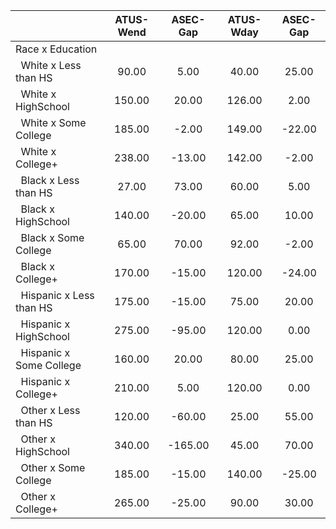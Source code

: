 
|                      |    ATUS-Wend |     ASEC-Gap |    ATUS-Wday |     ASEC-Gap |
| -------------------- | :----------: | :----------: | :----------: | :----------: |
| Race x Education     |              |              |              |              |
| &nbsp;&nbsp;White x Less than HS |        90.00 |         5.00 |        40.00 |        25.00 |
| &nbsp;&nbsp;White x HighSchool |       150.00 |        20.00 |       126.00 |         2.00 |
| &nbsp;&nbsp;White x Some College |       185.00 |        -2.00 |       149.00 |       -22.00 |
| &nbsp;&nbsp;White x College+ |       238.00 |       -13.00 |       142.00 |        -2.00 |
| &nbsp;&nbsp;Black x Less than HS |        27.00 |        73.00 |        60.00 |         5.00 |
| &nbsp;&nbsp;Black x HighSchool |       140.00 |       -20.00 |        65.00 |        10.00 |
| &nbsp;&nbsp;Black x Some College |        65.00 |        70.00 |        92.00 |        -2.00 |
| &nbsp;&nbsp;Black x College+ |       170.00 |       -15.00 |       120.00 |       -24.00 |
| &nbsp;&nbsp;Hispanic x Less than HS |       175.00 |       -15.00 |        75.00 |        20.00 |
| &nbsp;&nbsp;Hispanic x HighSchool |       275.00 |       -95.00 |       120.00 |         0.00 |
| &nbsp;&nbsp;Hispanic x Some College |       160.00 |        20.00 |        80.00 |        25.00 |
| &nbsp;&nbsp;Hispanic x College+ |       210.00 |         5.00 |       120.00 |         0.00 |
| &nbsp;&nbsp;Other x Less than HS |       120.00 |       -60.00 |        25.00 |        55.00 |
| &nbsp;&nbsp;Other x HighSchool |       340.00 |      -165.00 |        45.00 |        70.00 |
| &nbsp;&nbsp;Other x Some College |       185.00 |       -15.00 |       140.00 |       -25.00 |
| &nbsp;&nbsp;Other x College+ |       265.00 |       -25.00 |        90.00 |        30.00 |

